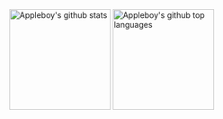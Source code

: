 <img height="180em" src="https://github-readme-stats.vercel.app/api?username=appleboy&show_icons=true&theme=merko&layout=compact&count_private=true" alt="Appleboy's github stats" />
<img height="180em" src="https://github-readme-stats.vercel.app/api/top-langs/?username=appleboy&theme=merko&layout=compact" alt="Appleboy's github top languages" />

<!--
**appleboy/appleboy** is a ✨ _special_ ✨ repository because its `README.md` (this file) appears on your GitHub profile.

Here are some ideas to get you started:

- 🔭 I’m currently working on ...
- 🌱 I’m currently learning ...
- 👯 I’m looking to collaborate on ...
- 🤔 I’m looking for help with ...
- 💬 Ask me about ...
- 📫 How to reach me: ...
- 😄 Pronouns: ...
- ⚡ Fun fact: ...
-->
